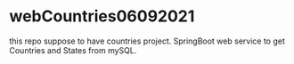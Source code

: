 # webCountries06092021
this repo suppose to have countries project. SpringBoot web service to get Countries and States from mySQL.
